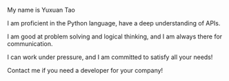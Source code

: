 My name is Yuxuan Tao

I am proficient in the Python language, have a deep understanding of APIs. 

I am good at problem solving and logical thinking, and I am always there for communication.

I can work under pressure, and I am committed to satisfy all your needs!

Contact me if you need a developer for your company!
